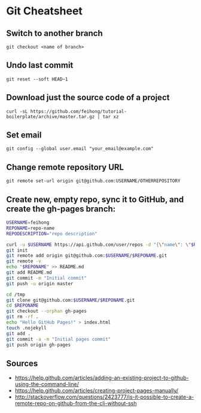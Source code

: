 # Git Cheatsheet

## Switch to another branch

`git checkout <name of branch>`

## Undo last commit

`git reset --soft HEAD~1`

## Download just the source code of a project

`curl -sL https://github.com/feihong/tutorial-boilerplate/archive/master.tar.gz | tar xz`

## Set email

`git config --global user.email "your_email@example.com"`

## Change remote repository URL

`git remote set-url origin git@github.com:USERNAME/OTHERREPOSITORY`

## Create new, empty repo, sync it to GitHub, and create the gh-pages branch:

```bash
USERNAME=feihong
REPONAME=repo-name
REPODESCRIPTION="repo description"

curl -u $USERNAME https://api.github.com/user/repos -d "{\"name\": \"$REPONAME\", \"description\": \"${REPODESCRIPTION}\"}"
git init
git remote add origin git@github.com:$USERNAME/$REPONAME.git
git remote -v
echo "$REPONAME" >> README.md
git add README.md
git commit -m "Initial commit"
git push -u origin master

cd /tmp
git clone git@github.com:$USERNAME/$REPONAME.git
cd $REPONAME
git checkout --orphan gh-pages
git rm -rf .
echo "Hello GitHub Pages!" > index.html
touch .nojekyll
git add .
git commit -a -m "Initial pages commit"
git push origin gh-pages
```

## Sources

- https://help.github.com/articles/adding-an-existing-project-to-github-using-the-command-line/
- https://help.github.com/articles/creating-project-pages-manually/
- http://stackoverflow.com/questions/2423777/is-it-possible-to-create-a-remote-repo-on-github-from-the-cli-without-ssh
